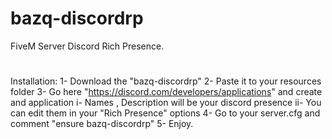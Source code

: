 # bazq-discordrp
FiveM Server Discord Rich Presence.
#
Installation:
1- Download the "bazq-discordrp"
2- Paste it to your resources folder
3- Go here "https://discord.com/developers/applications" and create and application 
  i- Names , Description will be your discord presence
  ii- You can edit them in your "Rich Presence" options
4- Go to your server.cfg and comment "ensure bazq-discordrp"
5- Enjoy.
